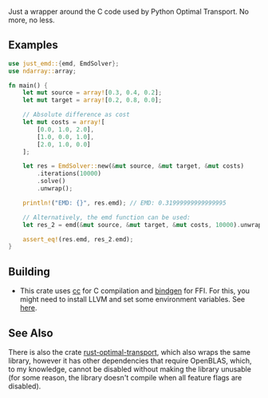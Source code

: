 Just a wrapper around the C code used by Python Optimal Transport. No more, no less.

## Examples
```rust
use just_emd::{emd, EmdSolver};
use ndarray::array;

fn main() {
    let mut source = array![0.3, 0.4, 0.2];
    let mut target = array![0.2, 0.8, 0.0];

    // Absolute difference as cost
    let mut costs = array![
        [0.0, 1.0, 2.0],
        [1.0, 0.0, 1.0],
        [2.0, 1.0, 0.0]
    ];

    let res = EmdSolver::new(&mut source, &mut target, &mut costs)
        .iterations(10000)
        .solve()
        .unwrap();

    println!("EMD: {}", res.emd); // EMD: 0.31999999999999995

    // Alternatively, the emd function can be used:
    let res_2 = emd(&mut source, &mut target, &mut costs, 10000).unwrap();

    assert_eq!(res.emd, res_2.emd);
}
```




## Building
- This crate uses [cc](https://crates.io/crates/cc) for C compilation and [bindgen](https://crates.io/crates/bindgen)
for FFI. For this, you might need to install LLVM and set some environment variables. See
[here](https://rust-lang.github.io/rust-bindgen/requirements.html).

## See Also

There is also the crate [rust-optimal-transport](https://crates.io/crates/rust-optimal-transport),
which also wraps the same library, however it has other dependencies that require OpenBLAS,
which, to my knowledge, cannot be disabled without making the library unusable (for some reason,
the library doesn't compile when all feature flags are disabled).

